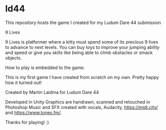 # ld44
This repository hosts the game I created for my Ludum Dare 44 submission

9 Lives

9 Lives is platformer where a kitty must spend some of its precious 9 lives to advance to next levels. You can buy toys to improve your jumping ability and speed or give you skills like being able to climb obstacles or smack objects. 

How to play is embedded to the game. 

This is my first game I have created from scratch on my own. Pretty happy how it turned out! 

Created by Martin Laidma for Ludum Dare 44

Developed in Unity
Graphics are handrawn, scanned and retouched in Photoshop
Music and SFX created with vocals, Audacity,
https://midi.city/ and https://www.tones.fm/.

Thanks for playing! :)
